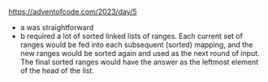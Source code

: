 https://adventofcode.com/2023/day/5

* a was straightforward
* b required a lot of sorted linked lists of ranges. Each current set of ranges would be fed into each subsequent (sorted) mapping, and the new ranges would be sorted again and used as the next round of input. The final sorted ranges would have the answer as the leftmost element of the head of the list.

